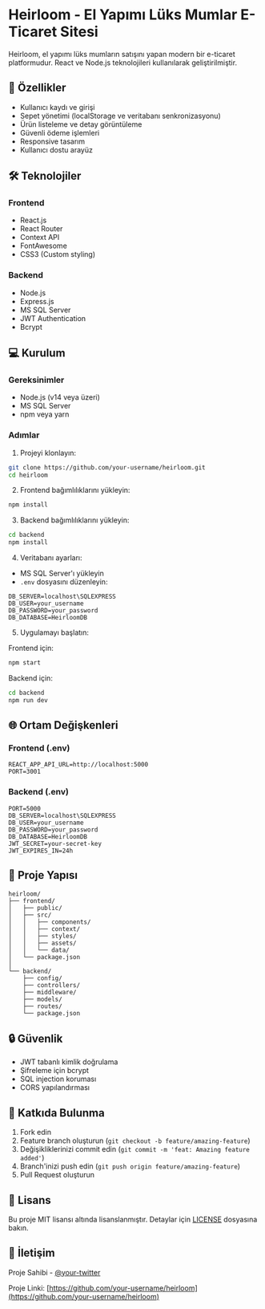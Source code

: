 # Heirloom - El Yapımı Lüks Mumlar E-Ticaret Sitesi

Heirloom, el yapımı lüks mumların satışını yapan modern bir e-ticaret platformudur. React ve Node.js teknolojileri kullanılarak geliştirilmiştir.

## 🚀 Özellikler

- Kullanıcı kaydı ve girişi
- Sepet yönetimi (localStorage ve veritabanı senkronizasyonu)
- Ürün listeleme ve detay görüntüleme
- Güvenli ödeme işlemleri
- Responsive tasarım
- Kullanıcı dostu arayüz

## 🛠️ Teknolojiler

### Frontend
- React.js
- React Router
- Context API
- FontAwesome
- CSS3 (Custom styling)

### Backend
- Node.js
- Express.js
- MS SQL Server
- JWT Authentication
- Bcrypt

## 💻 Kurulum

### Gereksinimler
- Node.js (v14 veya üzeri)
- MS SQL Server
- npm veya yarn

### Adımlar

1. Projeyi klonlayın:
```bash
git clone https://github.com/your-username/heirloom.git
cd heirloom
```

2. Frontend bağımlılıklarını yükleyin:
```bash
npm install
```

3. Backend bağımlılıklarını yükleyin:
```bash
cd backend
npm install
```

4. Veritabanı ayarları:
- MS SQL Server'ı yükleyin
- `.env` dosyasını düzenleyin:
```env
DB_SERVER=localhost\SQLEXPRESS
DB_USER=your_username
DB_PASSWORD=your_password
DB_DATABASE=HeirloomDB
```

5. Uygulamayı başlatın:

Frontend için:
```bash
npm start
```

Backend için:
```bash
cd backend
npm run dev
```

## 🌐 Ortam Değişkenleri

### Frontend (.env)
```env
REACT_APP_API_URL=http://localhost:5000
PORT=3001
```

### Backend (.env)
```env
PORT=5000
DB_SERVER=localhost\SQLEXPRESS
DB_USER=your_username
DB_PASSWORD=your_password
DB_DATABASE=HeirloomDB
JWT_SECRET=your-secret-key
JWT_EXPIRES_IN=24h
```

## 📁 Proje Yapısı

```
heirloom/
├── frontend/
│   ├── public/
│   ├── src/
│   │   ├── components/
│   │   ├── context/
│   │   ├── styles/
│   │   ├── assets/
│   │   └── data/
│   └── package.json
│
└── backend/
    ├── config/
    ├── controllers/
    ├── middleware/
    ├── models/
    ├── routes/
    └── package.json
```

## 🔒 Güvenlik

- JWT tabanlı kimlik doğrulama
- Şifreleme için bcrypt
- SQL injection koruması
- CORS yapılandırması

## 🤝 Katkıda Bulunma

1. Fork edin
2. Feature branch oluşturun (`git checkout -b feature/amazing-feature`)
3. Değişikliklerinizi commit edin (`git commit -m 'feat: Amazing feature added'`)
4. Branch'inizi push edin (`git push origin feature/amazing-feature`)
5. Pull Request oluşturun

## 📝 Lisans

Bu proje MIT lisansı altında lisanslanmıştır. Detaylar için [LICENSE](LICENSE) dosyasına bakın.

## 📧 İletişim

Proje Sahibi - [@your-twitter](https://twitter.com/your-twitter)

Proje Linki: [https://github.com/your-username/heirloom](https://github.com/your-username/heirloom)
